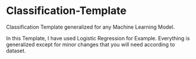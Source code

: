 # Classification-Template
Classification Template generalized for any Machine Learning Model.

In this Template, I have used Logistic Regression for Example. Everything is generalized except for minor changes that you will need according to 
dataset.
